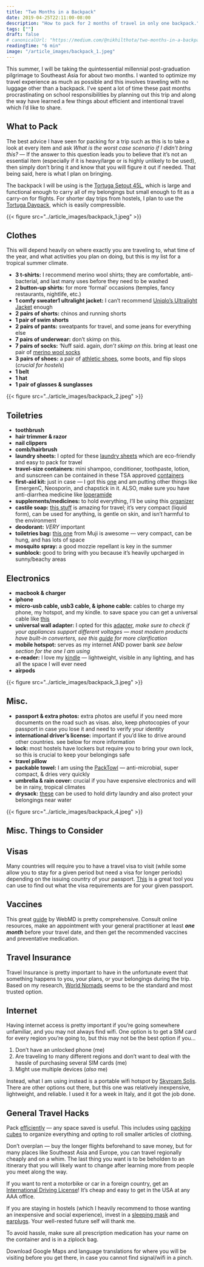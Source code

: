 ```yaml
---
title: "Two Months in a Backpack"
date: 2019-04-25T22:11:00-08:00
description: "How to pack for 2 months of travel in only one backpack."
tags: [""]
draft: false
# canonicalUrl: "https://medium.com/@nikhilthota/two-months-in-a-backpack-f4f04665a55"
readingTime: "6 min"
image: "/article_images/backpack_1.jpeg"
---
```


This summer, I will be taking the quintessential millennial post-graduation pilgrimage to Southeast Asia for about two months. I wanted to optimize my travel experience as much as possible and this involves traveling with no luggage other than a backpack. I’ve spent a lot of time these past months procrastinating on school responsibilities by planning out this trip and along the way have learned a few things about efficient and intentional travel which I’d like to share.

## What to Pack

The best advice I have seen for packing for a trip such as this is to take a look at every item and ask *What is the worst case scenario if I didn’t bring this?* — If the answer to this question leads you to believe that it’s not an essential item (especially if it is heavy/large or is highly unlikely to be used), then simply don’t bring it and know that you will figure it out if needed. That being said, here is what I plan on bringing.

The backpack I will be using is the [Tortuga Setout 45L](https://www.tortugabackpacks.com/products/setout-travel-backpack), which is large and functional enough to carry all of my belongings but small enough to fit as a carry-on for flights. For shorter day trips from hostels, I plan to use the [Tortuga Daypack](https://www.tortugabackpacks.com/products/setout-packable-daypack), which is easily compressible.

{{< figure src="../article_images/backpack_1.jpeg" >}}

## Clothes

This will depend heavily on where exactly you are traveling to, what time of the year, and what activities you plan on doing, but this is my list for a tropical summer climate.

* **3 t-shirts:** I recommend merino wool shirts; they are comfortable, anti-bacterial, and last many uses before they need to be washed
* **2 button-up shirts:** for more ‘formal’ occasions (temples, fancy restaurants, nightlife, etc.)
* **1 comfy sweater1 ultralight jacket:** I can’t recommend [Uniqlo’s Ultralight Jacket](https://www.uniqlo.com/us/en/ultra-light-down-jacket-400504.html) enough
* **2 pairs of shorts:** chinos and running shorts
* **1 pair of swim shorts**
* **2 pairs of pants:** sweatpants for travel, and some jeans for everything else
* **7 pairs of underwear:** don’t skimp on this.
* **7 pairs of socks:** ‘Nuff said. again, *don’t skimp on this*. bring at least one pair of [merino wool socks](https://www.amazon.com/AIvada-Merino-Hiking-Thermal-Winter/dp/B07F3FFTMK/)
* **3 pairs of shoes:** a pair of [athletic shoes](https://www.allbirds.com/products/mens-wool-runners), some boots, and flip slops (*crucial for hostels*)
* **1 belt**
* **1 hat**
* **1 pair of glasses & sunglasses**

{{< figure src="../article_images/backpack_2.jpeg" >}}

## Toiletries

* **toothbrush**
* **hair trimmer & razor**
* **nail clippers**
* **comb/hairbrush**
* **laundry sheets:** I opted for these [laundry sheets](https://www.amazon.com/gp/product/B07N32J44Q) which are eco-friendly and easy to pack for travel
* **travel-size containers:** mini shampoo, conditioner, toothpaste, lotion, and sunscreen can be contained in these TSA approved [containers](https://www.amazon.com/Lingito-Travel-Bottles-Cosmetic-Containers/dp/B07L5WK2BX/)
* **first-aid kit:** just in case — I got this [one](https://www.amazon.com/gp/product/B018VD4XIW) and am putting other things like EmergenC, Neosporin, and chapstick in it. ALSO, make sure you have anti-diarrhea medicine like [loperamide](https://www.amazon.com/GeriCare-Anti-Diarrheal-Strength-Caplet-Bottle/dp/B076CRWMBD)
* **supplements/medicines:** to hold everything, I’ll be using this [organizer](https://www.amazon.com/gp/product/B07L8HJD3D/)
* **castile soap:** [this stuff](https://shop.drbronner.com/body-care) is amazing for travel; it’s very compact (liquid form), can be used for anything, is gentle on skin, and isn’t harmful to the environment
* **deodorant:** *VERY* important
* **toiletries bag:** [this one](https://www.amazon.com/MoMa-Polyester-Hanging-Toiletries-Black/dp/B07CKKVNR3) from Muji is awesome — very compact, can be hung, and has lots of space
* **mosquito spray:** a good mozzie repellant is key in the summer
* **sunblock:** good to bring with you because it’s heavily upcharged in sunny/beachy areas

## Electronics

* **macbook & charger**
* **iphone**
* **micro-usb cable, usb3 cable, & iphone cable:** cables to charge my phone, my hotspot, and my kindle. to save space you can get a universal cable like [this](https://www.amazon.com/Multiple-Braided-Universal-ChromeBook-Android-Grey/dp/B076K5WQ4G/)
* **universal wall adapter:** I opted for this [adapter](https://www.amazon.com/Adapter-Worldwide-Universal-Charger-Charging/dp/B01KLMW9GY/), *make sure to check if your appliances support different voltages — most modern products have built-in converters, see this [guide](https://www.travelfashiongirl.com/voltage-converter-vs-travel-adapter-how-do-they-work/) for more clarification*
* **mobile hotspot:** serves as my internet AND power bank *see below section for the one I am using*
* **e-reader:** I love my [kindle](https://www.amazon.com/Kindle-reader-Glare-Free-Touchscreen-International/dp/B0186FET66/) — lightweight, visible in any lighting, and has all the space I will ever need
* **airpods**

{{< figure src="../article_images/backpack_3.jpeg" >}}

## Misc.

* **passport & extra photos:** extra photos are useful if you need more documents on the road such as visas. also, keep photocopies of your passport in case you lose it and need to verify your identity
* **international driver’s license:** important if you’d like to drive around other countries. see below for more information
* **lock:** most hostels have lockers but require you to bring your own lock, so this is crucial to keep your belongings safe
* **travel pillow**
* **packable towel:** I am using the [PackTowl](https://www.packtowl.com/) — anti-microbial, super compact, & dries very quickly
* **umbrella & rain cover:** crucial if you have expensive electronics and will be in rainy, tropical climates
* **drysack:** [these](https://www.amazon.com/Outdoor-Products-Ultimate-Sack-Three-Pack/dp/B001AZNATC/) can be used to hold dirty laundry and also protect your belongings near water

{{< figure src="../article_images/backpack_4.jpeg" >}}

## Misc. Things to Consider

## Visas

Many countries will require you to have a travel visa to visit (while some allow you to stay for a given period but need a visa for longer periods) depending on the issuing country of your passport. [This](https://www.passportindex.org/byRank.php) is a great tool you can use to find out what the visa requirements are for your given passport.

## Vaccines

This great [guide](https://www.webmd.com/vaccines/features/travel-vaccines#1) by WebMD is pretty comprehensive. Consult online resources, make an appointment with your general practitioner at least ***one month*** before your travel date, and then get the recommended vaccines and preventative medication.

## Travel Insurance

Travel Insurance is pretty important to have in the unfortunate event that something happens to you, your plans, or your belongings during the trip. Based on my research, [World Nomads](https://www.worldnomads.com/travel-insurance/get-a-quote?gclid=CjwKCAjwqfDlBRBDEiwAigXUaJ4xiTT0Jp7Sd41bsl-Pmyb83dy6COaICUY4zQhKfG3MSat9YuW5bxoCaEoQAvD_BwE) seems to be the standard and most trusted option.

## Internet

Having internet access is pretty important if you’re going somewhere unfamiliar, and you may not always find wifi. One option is to get a SIM card for every region you’re going to, but this may not be the best option if you…

1. Don’t have an unlocked phone (me)
2. Are traveling to many different regions and don’t want to deal with the hassle of purchasing several SIM cards (me)
3. Might use multiple devices (*also* me)

Instead, what I am using instead is a portable wifi hotspot by [Skyroam Solis](http://www.skyroam.com/). There are other options out there, but this one was relatively inexpensive, lightweight, and reliable. I used it for a week in Italy, and it got the job done.

## General Travel Hacks

Pack [efficiently](https://blog.tortugabackpacks.com/folding-vs-rolling-clothes-packing/) — any space saved is useful. This includes using [packing cubes](https://www.travelandleisure.com/travel-tips/packing-tips/best-packing-cubes-for-travel) to organize everything and opting to roll smaller articles of clothing.

Don’t overplan — buy the longer flights beforehand to save money, but for many places like Southeast Asia and Europe, you can travel regionally cheaply and on a whim. The last thing you want is to be beholden to an itinerary that you will likely want to change after learning more from people you meet along the way.

If you want to rent a motorbike or car in a foreign country, get an [International Driving License](https://www.aaa.com/vacation/idpf.html)! It’s cheap and easy to get in the USA at any AAA office.

If you are staying in hostels (which I heavily recommend to those wanting an inexpensive and social experience), invest in a [sleeping mask](https://www.amazon.com/Alaska-Natural-Sleep-Blindfold-Smooth/dp/B00GSO1D9O/ref=sr_1_3?keywords=sleeping%2Bmask&qid=1555886511&s=gateway&sr=8-3&th=1) and [earplugs](https://www.amazon.com/Macks-Ultra-Soft-Foam-Earplugs/dp/B0051U7W32/ref=sr_1_4?keywords=earplugs&qid=1555886560&s=gateway&sr=8-4). Your well-rested future self will thank me.

To avoid hassle, make sure all prescription medication has your name on the container and is in a ziplock bag.

Download Google Maps and language translations for where you will be visiting before you get there, in case you cannot find signal/wifi in a pinch.
